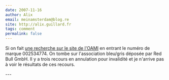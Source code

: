 ```yaml
---
date: 2007-11-16
author: Alix
email: meinamsterdam@blog.re
site: http://alix.guillard.fr
tags: comment
permalink: false
---
```


<p>
Si on fait <a href="http://oami.europa.eu/CTMOnline/RequestManager/de_SearchBasic?transition=start&source=Log-in.html&language=en&application=CTMOnline">une recherche sur le site de l'OAMI</a> en entrant le numéro de marque 002534774. On tombe sur l'association bleu/gris déposée par Red Bull GmbH. Il y a trois recours en annulation pour invalidité et je n'arrive pas à voir le résultats de ces recours.
</p>
---